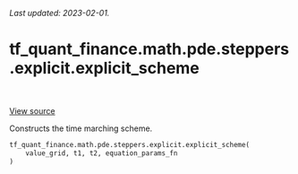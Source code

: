 <!--
This file is generated by a tool. Do not edit directly.
For open-source contributions the docs will be updated automatically.
-->

*Last updated: 2023-02-01.*

<div itemscope itemtype="http://developers.google.com/ReferenceObject">
<meta itemprop="name" content="tf_quant_finance.math.pde.steppers.explicit.explicit_scheme" />
<meta itemprop="path" content="Stable" />
</div>

# tf_quant_finance.math.pde.steppers.explicit.explicit_scheme

<!-- Insert buttons and diff -->

<table class="tfo-notebook-buttons tfo-api" align="left">
</table>

<a target="_blank" href="https://github.com/google/tf-quant-finance/blob/master/tf_quant_finance/math/pde/steppers/weighted_implicit_explicit.py">View source</a>



Constructs the time marching scheme.

```python
tf_quant_finance.math.pde.steppers.explicit.explicit_scheme(
    value_grid, t1, t2, equation_params_fn
)
```



<!-- Placeholder for "Used in" -->

